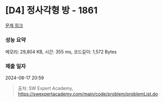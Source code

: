 # [D4] 정사각형 방 - 1861 

[문제 링크](https://swexpertacademy.com/main/code/problem/problemDetail.do?contestProbId=AV5LtJYKDzsDFAXc) 

### 성능 요약

메모리: 29,804 KB, 시간: 355 ms, 코드길이: 1,572 Bytes

### 제출 일자

2024-08-17 20:59



> 출처: SW Expert Academy, https://swexpertacademy.com/main/code/problem/problemList.do